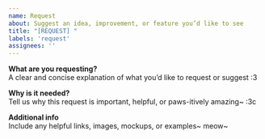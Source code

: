```yaml
---
name: Request
about: Suggest an idea, improvement, or feature you’d like to see
title: "[REQUEST] "
labels: 'request'
assignees: ''
---
```


**What are you requesting?**  
A clear and concise explanation of what you’d like to request or suggest :3

**Why is it needed?**  
Tell us why this request is important, helpful, or paws-itively amazing~ :3c

**Additional info**  
Include any helpful links, images, mockups, or examples~ meow~
